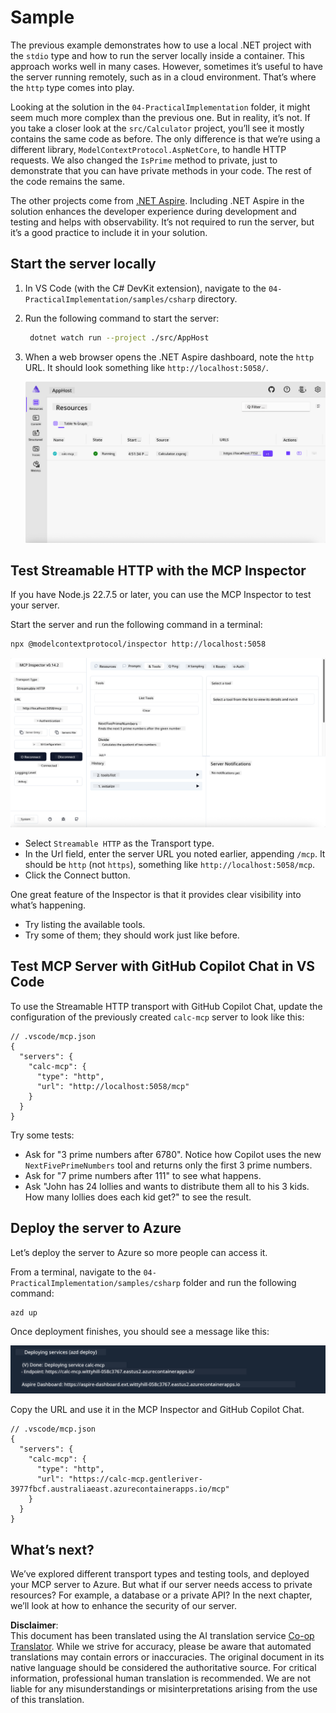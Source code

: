 <!--
CO_OP_TRANSLATOR_METADATA:
{
  "original_hash": "0bc7bd48f55f1565f1d95ccb2c16f728",
  "translation_date": "2025-07-13T23:02:59+00:00",
  "source_file": "04-PracticalImplementation/samples/csharp/README.md",
  "language_code": "en"
}
-->
# Sample

The previous example demonstrates how to use a local .NET project with the `stdio` type and how to run the server locally inside a container. This approach works well in many cases. However, sometimes it’s useful to have the server running remotely, such as in a cloud environment. That’s where the `http` type comes into play.

Looking at the solution in the `04-PracticalImplementation` folder, it might seem much more complex than the previous one. But in reality, it’s not. If you take a closer look at the `src/Calculator` project, you’ll see it mostly contains the same code as before. The only difference is that we’re using a different library, `ModelContextProtocol.AspNetCore`, to handle HTTP requests. We also changed the `IsPrime` method to private, just to demonstrate that you can have private methods in your code. The rest of the code remains the same.

The other projects come from [.NET Aspire](https://learn.microsoft.com/dotnet/aspire/get-started/aspire-overview). Including .NET Aspire in the solution enhances the developer experience during development and testing and helps with observability. It’s not required to run the server, but it’s a good practice to include it in your solution.

## Start the server locally

1. In VS Code (with the C# DevKit extension), navigate to the `04-PracticalImplementation/samples/csharp` directory.
1. Run the following command to start the server:

   ```bash
    dotnet watch run --project ./src/AppHost
   ```

1. When a web browser opens the .NET Aspire dashboard, note the `http` URL. It should look something like `http://localhost:5058/`.

   ![.NET Aspire Dashboard](../../../../../translated_images/dotnet-aspire-dashboard.0a7095710e9301e90df2efd867e1b675b3b9bc2ccd7feb1ebddc0751522bc37c.en.png)

## Test Streamable HTTP with the MCP Inspector

If you have Node.js 22.7.5 or later, you can use the MCP Inspector to test your server.

Start the server and run the following command in a terminal:

```bash
npx @modelcontextprotocol/inspector http://localhost:5058
```

![MCP Inspector](../../../../../translated_images/mcp-inspector.c223422b9b494fb4a518a3b3911b3e708e6a5715069470f9163ee2ee8d5f1ba9.en.png)

- Select `Streamable HTTP` as the Transport type.
- In the Url field, enter the server URL you noted earlier, appending `/mcp`. It should be `http` (not `https`), something like `http://localhost:5058/mcp`.
- Click the Connect button.

One great feature of the Inspector is that it provides clear visibility into what’s happening.

- Try listing the available tools.
- Try some of them; they should work just like before.

## Test MCP Server with GitHub Copilot Chat in VS Code

To use the Streamable HTTP transport with GitHub Copilot Chat, update the configuration of the previously created `calc-mcp` server to look like this:

```jsonc
// .vscode/mcp.json
{
  "servers": {
    "calc-mcp": {
      "type": "http",
      "url": "http://localhost:5058/mcp"
    }
  }
}
```

Try some tests:

- Ask for "3 prime numbers after 6780". Notice how Copilot uses the new `NextFivePrimeNumbers` tool and returns only the first 3 prime numbers.
- Ask for "7 prime numbers after 111" to see what happens.
- Ask "John has 24 lollies and wants to distribute them all to his 3 kids. How many lollies does each kid get?" to see the result.

## Deploy the server to Azure

Let’s deploy the server to Azure so more people can access it.

From a terminal, navigate to the `04-PracticalImplementation/samples/csharp` folder and run the following command:

```bash
azd up
```

Once deployment finishes, you should see a message like this:

![Azd deployment success](../../../../../translated_images/azd-deployment-success.bd42940493f1b834a5ce6251a6f88966546009b350df59d0cc4a8caabe94a4f1.en.png)

Copy the URL and use it in the MCP Inspector and GitHub Copilot Chat.

```jsonc
// .vscode/mcp.json
{
  "servers": {
    "calc-mcp": {
      "type": "http",
      "url": "https://calc-mcp.gentleriver-3977fbcf.australiaeast.azurecontainerapps.io/mcp"
    }
  }
}
```

## What’s next?

We’ve explored different transport types and testing tools, and deployed your MCP server to Azure. But what if our server needs access to private resources? For example, a database or a private API? In the next chapter, we’ll look at how to enhance the security of our server.

**Disclaimer**:  
This document has been translated using the AI translation service [Co-op Translator](https://github.com/Azure/co-op-translator). While we strive for accuracy, please be aware that automated translations may contain errors or inaccuracies. The original document in its native language should be considered the authoritative source. For critical information, professional human translation is recommended. We are not liable for any misunderstandings or misinterpretations arising from the use of this translation.